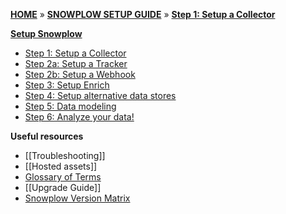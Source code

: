 [**HOME**](Home) » [**SNOWPLOW SETUP GUIDE**](setting-up-snowplow) » [**Step 1: Setup a Collector**](setting-up-a-collector)  

[**Setup Snowplow**](Setting-up-Snowplow)  

- [Step 1: Setup a Collector](setting-up-a-collector)
- [Step 2a: Setup a Tracker](Setting-up-a-tracker)
- [Step 2b: Setup a Webhook](Setting-up-a-webhook)
- [Step 3: Setup Enrich](setting-up-enrich)
- [Step 4: Setup alternative data stores](setting-up-alternative-data-stores)
- [Step 5: Data modeling](getting-started-with-data-modeling)
- [Step 6: Analyze your data!](getting-started-analyzing-snowplow-data)

**Useful resources**  

- [[Troubleshooting]]   
- [[Hosted assets]] 
- [Glossary of Terms](Glossary)
- [[Upgrade Guide]]
- [Snowplow Version Matrix](Snowplow-version-matrix)
